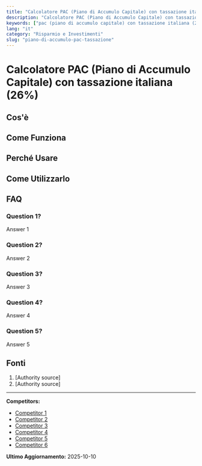 ```yaml
---
title: "Calcolatore PAC (Piano di Accumulo Capitale) con tassazione italiana (26%)"
description: "Calcolatore PAC (Piano di Accumulo Capitale) con tassazione italiana (26%)"
keywords: ["pac (piano di accumulo capitale) con tassazione italiana (26%)"]
lang: "it"
category: "Risparmio e Investimenti"
slug: "piano-di-accumulo-pac-tassazione"
---
```


# Calcolatore PAC (Piano di Accumulo Capitale) con tassazione italiana (26%)

<!-- TODO: Add introduction -->

## Cos'è

<!-- TODO: Explain what this calculator does -->

## Come Funziona

<!-- TODO: Explain methodology -->

## Perché Usare

<!-- TODO: List benefits -->

## Come Utilizzarlo

<!-- TODO: Step-by-step guide -->

## FAQ

### Question 1?
Answer 1

### Question 2?
Answer 2

### Question 3?
Answer 3

### Question 4?
Answer 4

### Question 5?
Answer 5

## Fonti

1. [Authority source]
2. [Authority source]

---

**Competitors:**
- [Competitor 1](https://socalsolver.com/it/risparmio-e-investimenti/piano-di-accumulo-pac-tassazione)
- [Competitor 2](https://www.nef.lu/do.jsp?XDH=1360&XD=1311&LANGUAGE=IT&XDI=3&MAH=a6e016bd74794f5e381634e3797ca757)
- [Competitor 3](https://bancopostafondi.poste.it/simulatore-piano-di-accumulo-pac/)
- [Competitor 4](https://www.ishares.com/it/investitore-privato/it/temi-d-investimento/calcolatore-piano-di-risparmio)
- [Competitor 5](https://www.carmignac.com/it-it/simulatori/piano-di-accumulo-del-capitale)
- [Competitor 6](https://www.raiffeisen.it/it/top-navi/tools/calcolatore-piano-di-accumulo-1.html)

**Ultimo Aggiornamento:** 2025-10-10

